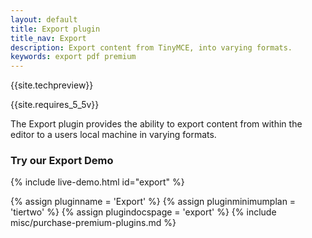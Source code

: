 ```yaml
---
layout: default
title: Export plugin
title_nav: Export
description: Export content from TinyMCE, into varying formats.
keywords: export pdf premium
---
```


{{site.techpreview}}

{{site.requires_5_5v}}

The Export plugin provides the ability to export content from within the editor to a users local machine in varying formats.

### Try our Export Demo
{% include live-demo.html id="export" %}

{% assign pluginname = 'Export' %}
{% assign pluginminimumplan = 'tiertwo' %}
{% assign plugindocspage = 'export' %}
{% include misc/purchase-premium-plugins.md %}
